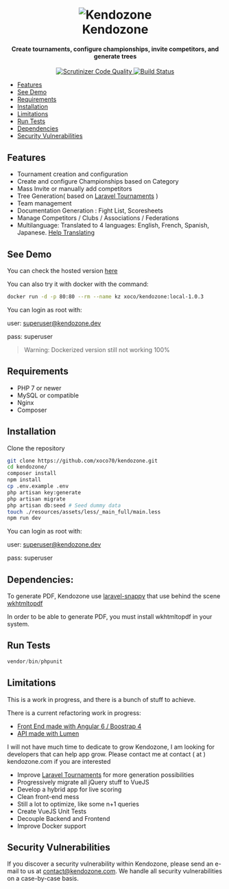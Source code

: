 <h1 align="center">
<br>
    <img src="https://raw.githubusercontent.com/xoco70/kendozone/master/resources/assets/images/kz-stamp.png" alt="Kendozone">
    <br>
    Kendozone
    <br>
    <h4 align="center">Create tournaments, configure championships, invite competitors, and generate trees</h4>

</h1>



<p align="center">
    <a href="https://scrutinizer-ci.com/g/xoco70/kendozone/?branch=master">
    <img src="https://scrutinizer-ci.com/g/xoco70/kendozone/badges/quality-score.png?b=master" title="Scrutinizer Code Quality">
    <a href="https://travis-ci.org/xoco70/kendozone"><img src="https://travis-ci.org/xoco70/kendozone.svg?branch=master" alt="Build Status" data-canonical-src="https://travis-ci.org/xoco70/kendozone.svg?branch=master" style="max-width:100%;"></a>
</p>

* [Features](#features)
* [See Demo](#see-demo)
* [Requirements](#requirements)
* [Installation](#installation)
* [Limitations](#limitations)
* [Run Tests](#run-tests)
* [Dependencies](#dependencies)
* [Security Vulnerabilities](security-vulnerabilities)


## Features

- Tournament creation and configuration
- Create and configure Championships based on Category 
- Mass Invite or manually add competitors
- Tree Generation( based on <a href="https://github.com/xoco70/laravel-tournaments">Laravel Tournaments</a> )
- Team management
- Documentation Generation : Fight List, Scoresheets 
- Manage Competitors / Clubs / Associations / Federations
- Multilanguage: Translated to 4 languages: English, French, Spanish, Japanese. <a href="https://lokalise.co/signup/9206592359c17cdcafd822.29517217/all/">Help Translating</a>
 
## See Demo

You can check the hosted version <a href="https://my.kendozone.com">here</a>

You can also try it with docker with the command: 

```bash
docker run -d -p 80:80 --rm --name kz xoco/kendozone:local-1.0.3
```
You can login as root with:

user: superuser@kendozone.dev

pass: superuser

> Warning: Dockerized version still not working 100%

## Requirements

- PHP 7 or newer
- MySQL or compatible
- Nginx
- Composer

## Installation

Clone the repository

```bash
git clone https://github.com/xoco70/kendozone.git
cd kendozone/
composer install
npm install
cp .env.example .env
php artisan key:generate
php artisan migrate 
php artisan db:seed # Seed dummy data
touch ./resources/assets/less/_main_full/main.less
npm run dev
```

You can login as root with:

user: superuser@kendozone.dev

pass: superuser


## Dependencies: 

To generate PDF, Kendozone use <a href="https://github.com/barryvdh/laravel-snappy">laravel-snappy</a> that use behind the scene <a href="https://wkhtmltopdf.org/">wkhtmltopdf</a>

In order to be able to generate PDF, you must install wkhtmltopdf in your system.

## Run Tests

```php
vendor/bin/phpunit
```

## Limitations

This is a work in progress, and there is a bunch of stuff to achieve.  

There is a current refactoring work in progress:

- <a href="https://github.com/xoco70/kz-front">Front End made with Angular 6 / Boostrap 4</a>
- <a href="https://github.com/xoco70/kz-api">API made with Lumen</a>

I will not have much time to dedicate to grow Kendozone, I am looking for developers that can help app grow. Please contact me at contact ( at ) kendozone.com if you are interested

- Improve <a href="https://github.com/xoco70/laravel-tournaments">Laravel Tournaments</a> for more generation possibilities
- Progressively migrate all jQuery stuff to VueJS 
- Develop a hybrid app for live scoring
- Clean front-end mess
- Still a lot to optimize, like some n+1 queries
- Create VueJS Unit Tests
- Decouple Backend and Frontend
- Improve Docker support



## Security Vulnerabilities

If you discover a security vulnerability within Kendozone, please send an e-mail to us at contact@kendozone.com. We handle all security vulnerabilities on a case-by-case basis.

